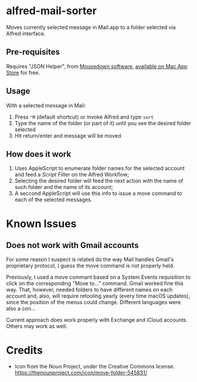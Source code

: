 # alfred-mail-sorter
 Moves currently selected message in Mail.app to a folder selected via Alfred interface.

## Pre-requisites
Requires "JSON Helper", from [Mousedown software](https://www.mousedown.net/software/JSONHelper.html), [available on Mac App Store](https://apps.apple.com/br/app/json-helper-for-applescript/id453114608?mt=12) for free.

## Usage
With a selected message in Mail:

1. Press `⌃M` (default shortcut) or invoke Alfred and type `sort`
2. Type the name of the folder (or part of it) until you see the desired folder selected
3. Hit return/enter and message will be moved

## How does it work
1. Uses AppleScript to enumerate folder names for the selected account and feed a *Script Filter* on the Alfred Workflow;
2. Selecting the desired folder will feed the next action with the name of such folder and the name of its account;
3. A seccond AppleScript will use this info to issue a move command to each of the selected messages.

# Known Issues

## Does not work with Gmail accounts
For some reason I suspect is related do the way Mail handles Gmail's proprietary protocol, I guess the move command is not properly held.

Previously, I used a move commant based on a System Events requisition to click on the corresponding "Move to…" command. Gmail worked fine this way. That, however, needed folders to have different names on each account and, also, will require retooling yearly (every time macOS updates), since the position of the menus could change. Different languages were also a con…

Current approach does work properly with Exchange and iCloud accounts. Others may work as well.

# Credits
- Icon from the Noun Project, under the Creative Commons license.
https://thenounproject.com/icon/move-folder-545831/
